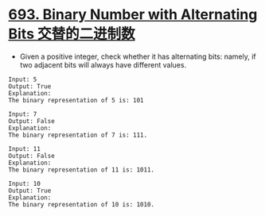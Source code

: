 # [693. Binary Number with Alternating Bits 交替的二进制数](https://leetcode.com/problems/binary-number-with-alternating-bits/)
* Given a positive integer, check whether it has alternating bits: namely, if two adjacent bits will always have different values.
```text
Input: 5
Output: True
Explanation:
The binary representation of 5 is: 101

Input: 7
Output: False
Explanation:
The binary representation of 7 is: 111.

Input: 11
Output: False
Explanation:
The binary representation of 11 is: 1011.

Input: 10
Output: True
Explanation:
The binary representation of 10 is: 1010.
```